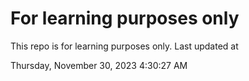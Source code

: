 # For learning purposes only
This repo is for learning purposes only.
Last updated at

Thursday, November 30, 2023 4:30:27 AM

